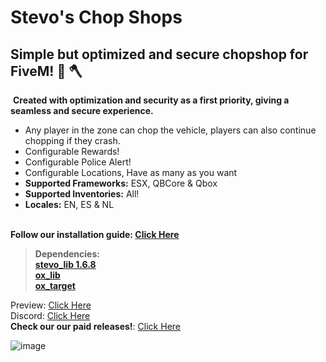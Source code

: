 # Stevo's Chop Shops
## Simple but optimized and secure chopshop for FiveM! :red_car:﻿ :axe:﻿ 
﻿
**Created with optimization and security as a first priority, giving a seamless and secure experience.**
﻿
- Any player in the zone can chop the vehicle, players can also continue chopping if they crash. 
- Configurable Rewards! 
- Configurable Police Alert!
- Configurable Locations, Have as many as you want
- **Supported Frameworks:** ESX, QBCore & Qbox 
- **Supported Inventories:** All! 
- **Locales:** EN, ES  & NL  
﻿

**Follow our installation guide: [Click Here](https://docs.stevoscripts.com/free-scripts/stevo_chopshop)**
﻿
> **Dependencies:**
> <br>
> **[stevo_lib 1.6.8](https://github.com/stevoscriptsteam/stevo_lib/releases/tag/1.6.8)**
> <br>
> **[ox_lib](https://github.com/overextended/ox_lib/releases/tag/v3.24.0)**
> <br>
> **[ox_target](https://github.com/overextended/ox_target/releases/tag/v1.17.0)**


Preview: [Click Here](https://youtu.be/nmMr3Y0QKXw?si=sY0talBtUiRlEyOd)
<br>
Discord: [Click Here](https://discord.gg/stevoscripts)
<br>
**Check our our paid releases!**: [Click Here](https://store.stevoscripts.com/)

![image](https://github.com/user-attachments/assets/49e559dd-9916-4844-b28e-5a0ab9e2f58a)
